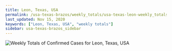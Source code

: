 ```yaml
---
title: Leon, Texas, USA
permalink: /usa-texas-brazos/weekly_totals/usa-texas-leon-weekly_totals.html
last_updated: Nov 15, 2020
keywords: ["Leon, Texas, USA", "weekly totals"]
sidebar: usa-texas-brazos_sidebar
---
```


![Weekly Totals of Confirmed Cases for Leon, Texas, USA](/covid_tracker/images/graphs/usa-texas-leon-weekly_totals_graph.png)
